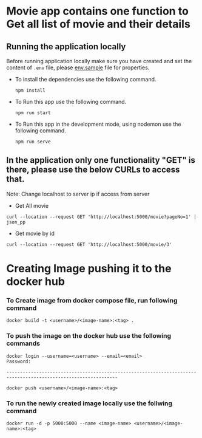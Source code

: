 # Movie app contains one function to Get all list of movie and their details

## Running the application locally

Before running application locally make sure you have created and set the content of `.env` file, please [env.sample](./env.sample) file for properties.

- To install the dependencies use the following command.

  ```
  npm install
  ```

- To Run this app use the following command.

  ```
  npm run start
  ```

- To Run this app in the development mode, using nodemon use the following command.
  ```
  npm run serve
  ```

## In the application only one functionality "GET" is there, please use the below CURLs to access that.

Note: Change localhost to server ip if access from server

- Get All movie

```
curl --location --request GET 'http://localhost:5000/movie?pageNo=1' | json_pp
```

- Get movie by id

```
curl --location --request GET 'http://localhost:5000/movie/3'
```


# Creating Image pushing it to the docker hub

### To Create image from docker compose file, run following command

```
docker build -t <username>/<image-name>:<tag> .

```

### To push the image on the docker hub use the following commands

```
docker login --username=<username> --email=<email>
Password:

---------------------------------------------------------------------------------------------------------------

docker push <username>/<image-name>:<tag>
```

### To run the newly created image locally use the follwing command

```
docker run -d -p 5000:5000 --name <image-name> <username>/<image-name>:<tag>
```
